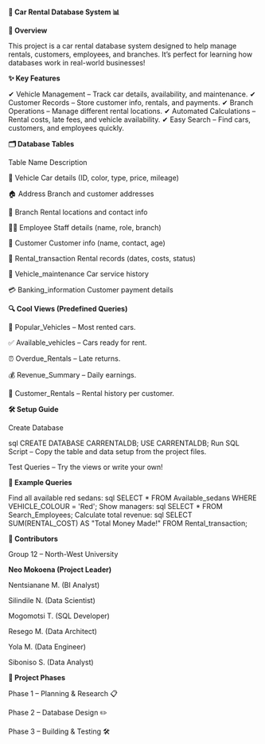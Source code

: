 **🚗 Car Rental Database System 📊**

**🌟 Overview**

This project is a car rental database system designed to help manage rentals, customers, employees, and branches. It’s perfect for learning how databases work in real-world businesses!

**✨ Key Features**

✔ Vehicle Management – Track car details, availability, and maintenance.
✔ Customer Records – Store customer info, rentals, and payments.
✔ Branch Operations – Manage different rental locations.
✔ Automated Calculations – Rental costs, late fees, and vehicle availability.
✔ Easy Search – Find cars, customers, and employees quickly.

**🗂 Database Tables**

Table Name	Description

🚗 Vehicle	Car details (ID, color, type, price, mileage)

🏠 Address	Branch and customer addresses

🏢 Branch	Rental locations and contact info

👨‍💼 Employee	Staff details (name, role, branch)

👥 Customer	Customer info (name, contact, age)

📝 Rental_transaction	Rental records (dates, costs, status)

🔧 Vehicle_maintenance	Car service history

💳 Banking_information	Customer payment details

**🔍 Cool Views (Predefined Queries)**

  🚗 Popular_Vehicles – Most rented cars.
  
  ✅ Available_vehicles – Cars ready for rent.
  
  ⏰ Overdue_Rentals – Late returns.
  
  💰 Revenue_Summary – Daily earnings.
  
  👤 Customer_Rentals – Rental history per customer.

**🛠 Setup Guide**

Create Database

sql
CREATE DATABASE CARRENTALDB;
USE CARRENTALDB;
Run SQL Script – Copy the table and data setup from the project files.

Test Queries – Try the views or write your own!

**📝 Example Queries**

Find all available red sedans:
sql
SELECT * FROM Available_sedans WHERE VEHICLE_COLOUR = 'Red';
Show managers:
sql
SELECT * FROM Search_Employees;
Calculate total revenue:
sql
SELECT SUM(RENTAL_COST) AS "Total Money Made!" FROM Rental_transaction;

**👥 Contributors**

Group 12 – North-West University

**Neo Mokoena (Project Leader)**

Nentsianane M. (BI Analyst)

Silindile N. (Data Scientist)

Mogomotsi T. (SQL Developer)

Resego M. (Data Architect)

Yola M. (Data Engineer)

Siboniso S. (Data Analyst)

**📌 Project Phases**

Phase 1 – Planning & Research 📋

Phase 2 – Database Design ✏️

Phase 3 – Building & Testing 🛠
